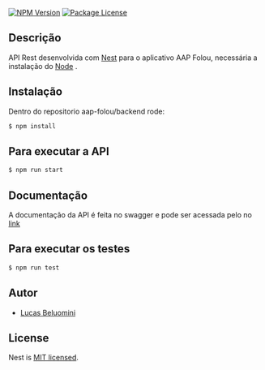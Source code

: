 
<a href="https://www.npmjs.com/~nestjscore" target="_blank"><img src="https://img.shields.io/npm/v/@nestjs/core.svg" alt="NPM Version" /></a>
<a href="https://www.npmjs.com/~nestjscore" target="_blank"><img src="https://img.shields.io/npm/l/@nestjs/core.svg" alt="Package License" /></a>

## Descrição

API Rest desenvolvida com [Nest](https://github.com/nestjs/nest) para o aplicativo AAP Folou, necessária a instalação do [Node](https://nodejs.org/en/download) .

## Instalação
Dentro do repositorio aap-folou/backend rode:

```bash
$ npm install
```

## Para executar a API

```bash
$ npm run start
```

## Documentação
A documentação da API é feita no swagger e pode ser acessada pelo no [link](http://localhost:3333/api)

## Para executar os testes

```bash
$ npm run test
```

## Autor

- [Lucas Beluomini](https://github.com/Beluomini)

## License

Nest is [MIT licensed](LICENSE).

